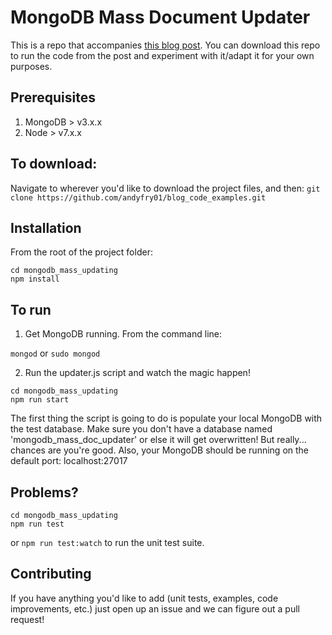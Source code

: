 # MongoDB Mass Document Updater

This is a repo that accompanies [this blog post](https://medium.com/@andyfry01/search-through-and-update-every-field-in-a-mongodb-document-c86a1094d901). You can download this repo to run the code from the post and experiment with it/adapt it for your own purposes.

## Prerequisites

1) MongoDB > v3.x.x
2) Node > v7.x.x

## To download: 

Navigate to wherever you'd like to download the project files, and then: 
`git clone https://github.com/andyfry01/blog_code_examples.git`


## Installation

From the root of the project folder: 

```
cd mongodb_mass_updating
npm install
```

## To run 

1) Get MongoDB running. From the command line: 

`mongod` or `sudo mongod`

2) Run the updater.js script and watch the magic happen!

```
cd mongodb_mass_updating
npm run start
```

The first thing the script is going to do is populate your local MongoDB with the test database. Make sure you don't have a database named 'mongodb_mass_doc_updater' or else it will get overwritten! But really... chances are you're good. Also, your MongoDB should be running on the default port: localhost:27017

## Problems? 
```
cd mongodb_mass_updating
npm run test
``` 
or 
`npm run test:watch` to run the unit test suite. 


## Contributing

If you have anything you'd like to add (unit tests, examples, code improvements, etc.) just open up an issue and we can figure out a pull request!